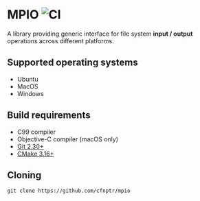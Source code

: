# MPIO ![CI](https://github.com/cfnptr/mpio/actions/workflows/cmake.yml/badge.svg)

A library providing generic interface for file system **input / output** operations across different platforms.

## Supported operating systems

* Ubuntu
* MacOS
* Windows

## Build requirements

* C99 compiler
* Objective-C compiler (macOS only)
* [Git 2.30+](https://git-scm.com/)
* [CMake 3.16+](https://cmake.org/)

## Cloning

```
git clone https://github.com/cfnptr/mpio
```
